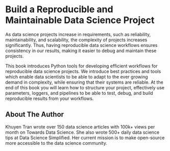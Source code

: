 # Build a Reproducible and Maintainable Data Science Project

As data science projects increase in requirements, such as reliability, maintainability, and scalability, the complexity of projects increases significantly. Thus, having reproducible data science workflows ensures consistency in our results, making it easier to debug and maintain these projects. 

This book introduces Python tools for developing efficient workflows for reproducible data science projects. We introduce best practices and tools which enable data scientists to be able to adapt to the ever growing demand in complexity, while ensuring that their systems are reliable. At the end of this book you will learn how to structure your project, effectively use parameters, loggers, and pipelines to be able to test, debug, and build reproducible results from your workflows.

## About The Author
Khuyen Tran wrote over 150 data science articles with 100k+ views per month on Towards Data Science. She also wrote 500+ daily data science tips at Data Science Simplified. Her current mission is to make open-source more accessible to the data science community.

